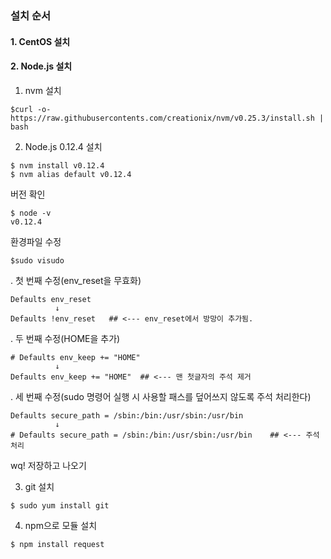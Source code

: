 ### 설치 순서
#### 1. CentOS 설치
#### 2. Node.js 설치

1) nvm 설치
~~~
$curl -o- https://raw.githubusercontents.com/creationix/nvm/v0.25.3/install.sh | bash
~~~
2) Node.js 0.12.4 설치
~~~
$ nvm install v0.12.4
$ nvm alias default v0.12.4
~~~
버전 확인
~~~
$ node -v
v0.12.4
~~~
환경파일 수정
~~~
$sudo visudo
~~~

. 첫 번째 수정(env_reset을 무효화)
~~~
Defaults env_reset
          ↓
Defaults !env_reset   ## <--- env_reset에서 방망이 추가됨.
~~~

. 두 번째 수정(HOME을 추가)
~~~
# Defaults env_keep += "HOME"
          ↓
Defaults env_keep += "HOME"  ## <--- 맨 첫글자의 주석 제거
~~~

. 세 번째 수정(sudo 명령어 실행 시 사용할 패스를 덮어쓰지 않도록 주석 처리한다)
~~~
Defaults secure_path = /sbin:/bin:/usr/sbin:/usr/bin
          ↓
# Defaults secure_path = /sbin:/bin:/usr/sbin:/usr/bin    ## <--- 주석처리
~~~

wq! 저장하고 나오기


3) git 설치
~~~
$ sudo yum install git
~~~

4) npm으로 모듈 설치
~~~
$ npm install request
~~~
